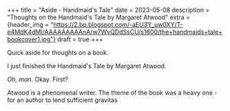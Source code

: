 +++
title = "Aside - Handmaid's Tale"
date = 2023-05-08
description = "Thoughts on the Handmaid's Tale by Margaret Atwood"
extra = {header_img = "https://2.bp.blogspot.com/-aEU3Y_uw0XY/T-e4MdK4dMI/AAAAAAAAAnA/w7WvQDdSsCU/s1600/the+handmaids+tale+bookcover1.jpg"}
draft = true
+++

Quick aside for thoughts on a book. 

I just finished the Handmaid's Tale by Margaret Atwood.

*Oh, man*. Okay. First? 

Atwood is a phenomenal writer. The theme of the book was a heavy one - for an author to lend sufficient gravitas 